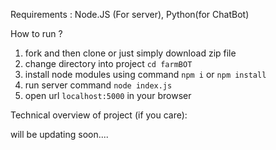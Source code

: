 Requirements : Node.JS (For server), Python(for ChatBot)

How to run ?

1.  fork and then clone or just simply download zip file
2.  change directory into project `cd farmBOT`
3.  install node modules using command `npm i` or `npm install`
4.  run server command `node index.js`
5.  open url `localhost:5000` in your browser 

Technical overview of project (if you care):

will be updating soon....